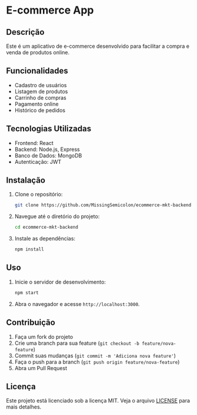 # E-commerce App

## Descrição
Este é um aplicativo de e-commerce desenvolvido para facilitar a compra e venda de produtos online.

## Funcionalidades
- Cadastro de usuários
- Listagem de produtos
- Carrinho de compras
- Pagamento online
- Histórico de pedidos

## Tecnologias Utilizadas
- Frontend: React
- Backend: Node.js, Express
- Banco de Dados: MongoDB
- Autenticação: JWT

## Instalação
1. Clone o repositório:
    ```bash
    git clone https://github.com/MissingSemicolon/ecommerce-mkt-backend.git
    ```
2. Navegue até o diretório do projeto:
    ```bash
    cd ecommerce-mkt-backend
    ```
3. Instale as dependências:
    ```bash
    npm install
    ```

## Uso
1. Inicie o servidor de desenvolvimento:
    ```bash
    npm start
    ```
2. Abra o navegador e acesse `http://localhost:3000`.

## Contribuição
1. Faça um fork do projeto
2. Crie uma branch para sua feature (`git checkout -b feature/nova-feature`)
3. Commit suas mudanças (`git commit -m 'Adiciona nova feature'`)
4. Faça o push para a branch (`git push origin feature/nova-feature`)
5. Abra um Pull Request

## Licença
Este projeto está licenciado sob a licença MIT. Veja o arquivo [LICENSE](LICENSE) para mais detalhes.
